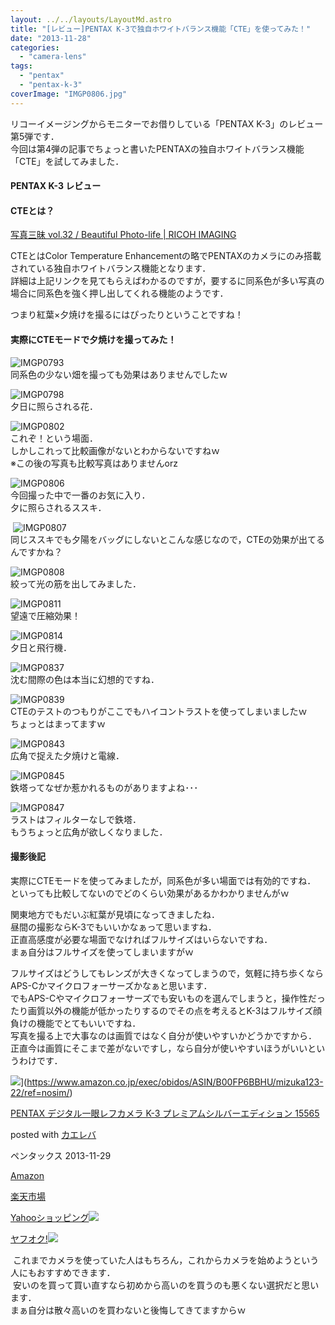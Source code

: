 ```yaml
---
layout: ../../layouts/LayoutMd.astro
title: "[レビュー]PENTAX K-3で独自ホワイトバランス機能「CTE」を使ってみた！"
date: "2013-11-28"
categories: 
  - "camera-lens"
tags: 
  - "pentax"
  - "pentax-k-3"
coverImage: "IMGP0806.jpg"
---
```


リコーイメージングからモニターでお借りしている「PENTAX K-3」のレビュー第5弾です．  
今回は第4弾の記事でちょっと書いたPENTAXの独自ホワイトバランス機能「CTE」を試してみました．

#### PENTAX K-3 レビュー

#### CTEとは？

[写真三昧 vol\.32 / Beautiful Photo\-life \| RICOH IMAGING](https://www.ricoh-imaging.co.jp/japan/photo-life/zanmai/32.html)

CTEとはColor Temperature Enhancementの略でPENTAXのカメラにのみ搭載されている独自ホワイトバランス機能となります．  
詳細は上記リンクを見てもらえばわかるのですが，要するに同系色が多い写真の場合に同系色を強く押し出してくれる機能のようです．

つまり紅葉×夕焼けを撮るにはぴったりということですね！

#### 実際にCTEモードで夕焼けを撮ってみた！

![IMGP0793](/archive/images/IMGP0793.jpg "IMGP0793.JPG")   
同系色の少ない畑を撮っても効果はありませんでしたｗ

![IMGP0798](/archive/images/IMGP0798.jpg "IMGP0798.JPG")   
夕日に照らされる花．

![IMGP0802](/archive/images/IMGP08021.jpg "IMGP0802.jpg")  
これぞ！という場面．  
しかしこれって比較画像がないとわからないですねｗ  
※この後の写真も比較写真はありませんorz

![IMGP0806](/archive/images/IMGP0806.jpg "IMGP0806.JPG")   
今回撮った中で一番のお気に入り．  
夕に照らされるススキ．

 ![IMGP0807](/archive/images/IMGP08072.jpg "IMGP0807.jpg")  
同じススキでも夕陽をバッグにしないとこんな感じなので，CTEの効果が出てるんですかね？

![IMGP0808](/archive/images/IMGP0808.jpg "IMGP0808.JPG")   
絞って光の筋を出してみました．

![IMGP0811](/archive/images/IMGP08112.jpg "IMGP0811.jpg")   
望遠で圧縮効果！

![IMGP0814](/archive/images/IMGP08141.jpg "IMGP0814.jpg")  
夕日と飛行機．

![IMGP0837](/archive/images/IMGP0837.jpg "IMGP0837.JPG")  
沈む間際の色は本当に幻想的ですね．

![IMGP0839](/archive/images/IMGP0839.jpg "IMGP0839.JPG")  
CTEのテストのつもりがここでもハイコントラストを使ってしまいましたｗ  
ちょっとはまってますｗ

![IMGP0843](/archive/images/IMGP0843.jpg "IMGP0843.JPG")   
広角で捉えた夕焼けと電線．

![IMGP0845](/archive/images/IMGP08451.jpg "IMGP0845.jpg")  
鉄塔ってなぜか惹かれるものがありますよね･･･

![IMGP0847](/archive/images/IMGP0847.jpg "IMGP0847.JPG")  
ラストはフィルターなしで鉄塔．  
もうちょっと広角が欲しくなりました．

#### 撮影後記

実際にCTEモードを使ってみましたが，同系色が多い場面では有効的ですね．  
といっても比較してないのでどのくらい効果があるかわかりませんがｗ

関東地方でもだいぶ紅葉が見頃になってきましたね．  
昼間の撮影ならK-3でもいいかなぁって思いますね．  
正直高感度が必要な場面でなければフルサイズはいらないですね．  
まぁ自分はフルサイズを使ってしまいますがｗ

フルサイズはどうしてもレンズが大きくなってしまうので，気軽に持ち歩くならAPS-Cかマイクロフォーサーズかなぁと思います．  
でもAPS-Cやマイクロフォーサーズでも安いものを選んでしまうと，操作性だったり画質以外の機能が低かったりするのでその点を考えるとK-3はフルサイズ顔負けの機能でとてもいいですね．  
写真を撮る上で大事なのは画質ではなく自分が使いやすいかどうかですから．  
正直今は画質にそこまで差がないですし，なら自分が使いやすいほうがいいというわけです．

![](/archive/images/619qVEcVjBL._SL160_.jpg)](https://www.amazon.co.jp/exec/obidos/ASIN/B00FP6BBHU/mizuka123-22/ref=nosim/)

[PENTAX デジタル一眼レフカメラ K-3 プレミアムシルバーエディション 15565](https://www.amazon.co.jp/exec/obidos/ASIN/B00FP6BBHU/mizuka123-22/ref=nosim/)

posted with [カエレバ](http://kaereba.com)

ペンタックス 2013-11-29

[Amazon](http://www.amazon.co.jp/gp/search?keywords=K-3%20%83%8D%81%5B%83p%83X%83Z%83%8C%83N%83%5E&__mk_ja_JP=%83J%83%5E%83J%83i&tag=mizuka123-22 "アマゾン")

[楽天市場](http://hb.afl.rakuten.co.jp/hgc/032b53ee.4b34c5ee.0f4a541e.f440145e/?pc=http%3A%2F%2Fsearch.rakuten.co.jp%2Fsearch%2Fmall%2FK-3%2520%25E3%2583%25AD%25E3%2583%25BC%25E3%2583%2591%25E3%2582%25B9%25E3%2582%25BB%25E3%2583%25AC%25E3%2582%25AF%25E3%2582%25BF%2F-%2Ff.1-p.1-s.1-sf.0-st.A-v.2%3Fx%3D0%26scid%3Daf_ich_link_urltxt%26m%3Dhttp%3A%2F%2Fm.rakuten.co.jp%2F "楽天市場")

[Yahooショッピング![](//ad.jp.ap.valuecommerce.com/servlet/gifbanner?sid=3066752&pid=881990642)](//ck.jp.ap.valuecommerce.com/servlet/referral?sid=3066752&pid=881990642&vc_url=http%3A%2F%2Fshopping.search.yahoo.co.jp%2Fsearch%3FuIv%3Don%26ei%3DUTF-8%26tab_ex%3Dcommerce%26slider%3D0%26va%3DK-3%2520%25E3%2583%25AD%25E3%2583%25BC%25E3%2583%2591%25E3%2582%25B9%25E3%2582%25BB%25E3%2583%25AC%25E3%2582%25AF%25E3%2582%25BF "Yahooショッピング")

[ヤフオク!![](//ad.jp.ap.valuecommerce.com/servlet/gifbanner?sid=3066752&pid=881990645)](//ck.jp.ap.valuecommerce.com/servlet/referral?sid=3066752&pid=881990645&vc_url=http%3A%2F%2Fauctions.search.yahoo.co.jp%2Fsearch%3Fvo%3D%26ve%3D%26auccat%3D0%26aucminprice%3D%26aucmaxprice%3D%26aucmin_bidorbuy_price%3D%26aucmax_bidorbuy_price%3D%26loc_cd%3D0%26abatch%3D0%26istatus%3D0%26filtered%3D1%26ei%3DUTF-8%26tab_ex%3Dcommerce%26va%3DK-3%2520%25E3%2583%25AD%25E3%2583%25BC%25E3%2583%2591%25E3%2582%25B9%25E3%2582%25BB%25E3%2583%25AC%25E3%2582%25AF%25E3%2582%25BF "ヤフオク!")

 これまでカメラを使っていた人はもちろん，これからカメラを始めようという人にもおすすめできます．  
 安いのを買って買い直すなら初めから高いのを買うのも悪くない選択だと思います．  
まぁ自分は散々高いのを買わないと後悔してきてますからｗ
